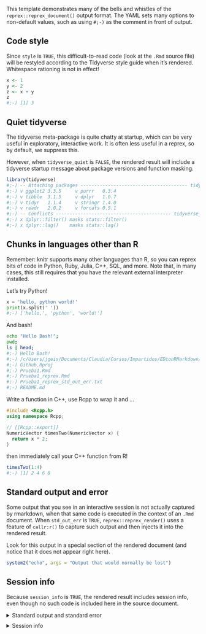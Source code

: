 This template demonstrates many of the bells and whistles of the `reprex::reprex_document()` output format. The YAML sets many options to non-default values, such as using `#;-)` as the comment in front of output.

## Code style

Since `style` is `TRUE`, this difficult-to-read code (look at the `.Rmd` source file) will be restyled according to the Tidyverse style guide when it’s rendered. Whitespace rationing is not in effect!

``` r
x <- 1
y <- 2
z <- x + y
z
#;-) [1] 3
```

## Quiet tidyverse

The tidyverse meta-package is quite chatty at startup, which can be very useful in exploratory, interactive work. It is often less useful in a reprex, so by default, we suppress this.

However, when `tidyverse_quiet` is `FALSE`, the rendered result will include a tidyverse startup message about package versions and function masking.

``` r
library(tidyverse)
#;-) -- Attaching packages --------------------------------------- tidyverse 1.3.1 --
#;-) v ggplot2 3.3.5     v purrr   0.3.4
#;-) v tibble  3.1.5     v dplyr   1.0.7
#;-) v tidyr   1.1.4     v stringr 1.4.0
#;-) v readr   2.0.2     v forcats 0.5.1
#;-) -- Conflicts ------------------------------------------ tidyverse_conflicts() --
#;-) x dplyr::filter() masks stats::filter()
#;-) x dplyr::lag()    masks stats::lag()
```

## Chunks in languages other than R

Remember: knitr supports many other languages than R, so you can reprex bits of code in Python, Ruby, Julia, C++, SQL, and more. Note that, in many cases, this still requires that you have the relevant external interpreter installed.

Let’s try Python!

``` python
x = 'hello, python world!'
print(x.split(' '))
#;-) ['hello,', 'python', 'world!']
```

And bash!

``` bash
echo "Hello Bash!";
pwd;
ls | head;
#;-) Hello Bash!
#;-) /c/Users/jgeis/Documents/Claudia/Cursos/Impartidos/EDconRMarkdown/Github
#;-) Github.Rproj
#;-) Prueba1.Rmd
#;-) Prueba1_reprex.Rmd
#;-) Prueba1_reprex_std_out_err.txt
#;-) README.md
```

Write a function in C++, use Rcpp to wrap it and …

``` cpp
#include <Rcpp.h>
using namespace Rcpp;

// [[Rcpp::export]]
NumericVector timesTwo(NumericVector x) {
  return x * 2;
}
```

then immediately call your C++ function from R!

``` r
timesTwo(1:4)
#;-) [1] 2 4 6 8
```

## Standard output and error

Some output that you see in an interactive session is not actually captured by rmarkdown, when that same code is executed in the context of an `.Rmd` document. When `std_out_err` is `TRUE`, `reprex::reprex_render()` uses a feature of `callr:r()` to capture such output and then injects it into the rendered result.

Look for this output in a special section of the rendered document (and notice that it does not appear right here).

``` r
system2("echo", args = "Output that would normally be lost")
```

## Session info

Because `session_info` is `TRUE`, the rendered result includes session info, even though no such code is included here in the source document.

<details style="margin-bottom:10px;">
<summary>
Standard output and standard error
</summary>

``` sh
running: bash  -c "echo \"Hello Bash!\";
pwd;
ls | head;"
Building shared library for Rcpp code chunk...
Output that would normally be lost
```

</details>
<details style="margin-bottom:10px;">
<summary>
Session info
</summary>

``` r
sessioninfo::session_info()
#;-) - Session info ---------------------------------------------------------------
#;-)  setting  value                       
#;-)  version  R version 4.0.5 (2021-03-31)
#;-)  os       Windows 10 x64              
#;-)  system   x86_64, mingw32             
#;-)  ui       RTerm                       
#;-)  language (EN)                        
#;-)  collate  Spanish_Mexico.1252         
#;-)  ctype    Spanish_Mexico.1252         
#;-)  tz       America/Mexico_City         
#;-)  date     2021-11-25                  
#;-) 
#;-) - Packages -------------------------------------------------------------------
#;-)  package     * version date       lib source        
#;-)  assertthat    0.2.1   2019-03-21 [1] CRAN (R 4.0.5)
#;-)  backports     1.2.1   2020-12-09 [1] CRAN (R 4.0.3)
#;-)  broom         0.7.9   2021-07-27 [1] CRAN (R 4.0.5)
#;-)  cellranger    1.1.0   2016-07-27 [1] CRAN (R 4.0.5)
#;-)  cli           3.0.1   2021-07-17 [1] CRAN (R 4.0.5)
#;-)  colorspace    2.0-2   2021-06-24 [1] CRAN (R 4.0.5)
#;-)  crayon        1.4.1   2021-02-08 [1] CRAN (R 4.0.5)
#;-)  DBI           1.1.1   2021-01-15 [1] CRAN (R 4.0.5)
#;-)  dbplyr        2.1.1   2021-04-06 [1] CRAN (R 4.0.5)
#;-)  digest        0.6.28  2021-09-23 [1] CRAN (R 4.0.5)
#;-)  dplyr       * 1.0.7   2021-06-18 [1] CRAN (R 4.0.5)
#;-)  ellipsis      0.3.2   2021-04-29 [1] CRAN (R 4.0.5)
#;-)  evaluate      0.14    2019-05-28 [1] CRAN (R 4.0.5)
#;-)  fansi         0.5.0   2021-05-25 [1] CRAN (R 4.0.5)
#;-)  fastmap       1.1.0   2021-01-25 [1] CRAN (R 4.0.5)
#;-)  forcats     * 0.5.1   2021-01-27 [1] CRAN (R 4.0.5)
#;-)  fs            1.5.0   2020-07-31 [1] CRAN (R 4.0.5)
#;-)  generics      0.1.0   2020-10-31 [1] CRAN (R 4.0.5)
#;-)  ggplot2     * 3.3.5   2021-06-25 [1] CRAN (R 4.0.5)
#;-)  glue          1.4.2   2020-08-27 [1] CRAN (R 4.0.5)
#;-)  gtable        0.3.0   2019-03-25 [1] CRAN (R 4.0.5)
#;-)  haven         2.4.3   2021-08-04 [1] CRAN (R 4.0.5)
#;-)  here          1.0.1   2020-12-13 [1] CRAN (R 4.0.5)
#;-)  hms           1.1.1   2021-09-26 [1] CRAN (R 4.0.5)
#;-)  htmltools     0.5.2   2021-08-25 [1] CRAN (R 4.0.5)
#;-)  httr          1.4.2   2020-07-20 [1] CRAN (R 4.0.5)
#;-)  jsonlite      1.7.2   2020-12-09 [1] CRAN (R 4.0.5)
#;-)  knitr         1.36    2021-09-29 [1] CRAN (R 4.0.5)
#;-)  lattice       0.20-45 2021-09-22 [1] CRAN (R 4.0.5)
#;-)  lifecycle     1.0.1   2021-09-24 [1] CRAN (R 4.0.5)
#;-)  lubridate     1.7.10  2021-02-26 [1] CRAN (R 4.0.5)
#;-)  magrittr      2.0.1   2020-11-17 [1] CRAN (R 4.0.5)
#;-)  Matrix        1.3-4   2021-06-01 [1] CRAN (R 4.0.5)
#;-)  modelr        0.1.8   2020-05-19 [1] CRAN (R 4.0.5)
#;-)  munsell       0.5.0   2018-06-12 [1] CRAN (R 4.0.5)
#;-)  pillar        1.6.3   2021-09-26 [1] CRAN (R 4.0.5)
#;-)  pkgconfig     2.0.3   2019-09-22 [1] CRAN (R 4.0.5)
#;-)  png           0.1-7   2013-12-03 [1] CRAN (R 4.0.3)
#;-)  purrr       * 0.3.4   2020-04-17 [1] CRAN (R 4.0.5)
#;-)  R.cache       0.15.0  2021-04-30 [1] CRAN (R 4.0.5)
#;-)  R.methodsS3   1.8.1   2020-08-26 [1] CRAN (R 4.0.3)
#;-)  R.oo          1.24.0  2020-08-26 [1] CRAN (R 4.0.3)
#;-)  R.utils       2.11.0  2021-09-26 [1] CRAN (R 4.0.5)
#;-)  R6            2.5.1   2021-08-19 [1] CRAN (R 4.0.5)
#;-)  rappdirs      0.3.3   2021-01-31 [1] CRAN (R 4.0.5)
#;-)  Rcpp          1.0.7   2021-07-07 [1] CRAN (R 4.0.5)
#;-)  readr       * 2.0.2   2021-09-27 [1] CRAN (R 4.0.5)
#;-)  readxl        1.3.1   2019-03-13 [1] CRAN (R 4.0.5)
#;-)  reprex        2.0.1   2021-08-05 [1] CRAN (R 4.0.5)
#;-)  reticulate    1.22    2021-09-17 [1] CRAN (R 4.0.5)
#;-)  rlang         0.4.11  2021-04-30 [1] CRAN (R 4.0.5)
#;-)  rmarkdown     2.11    2021-09-14 [1] CRAN (R 4.0.5)
#;-)  rprojroot     2.0.2   2020-11-15 [1] CRAN (R 4.0.5)
#;-)  rstudioapi    0.13    2020-11-12 [1] CRAN (R 4.0.5)
#;-)  rvest         1.0.1   2021-07-26 [1] CRAN (R 4.0.5)
#;-)  scales        1.1.1   2020-05-11 [1] CRAN (R 4.0.5)
#;-)  sessioninfo   1.1.1   2018-11-05 [1] CRAN (R 4.0.5)
#;-)  stringi       1.7.5   2021-10-04 [1] CRAN (R 4.0.5)
#;-)  stringr     * 1.4.0   2019-02-10 [1] CRAN (R 4.0.5)
#;-)  styler        1.6.2   2021-09-23 [1] CRAN (R 4.0.5)
#;-)  tibble      * 3.1.5   2021-09-30 [1] CRAN (R 4.0.5)
#;-)  tidyr       * 1.1.4   2021-09-27 [1] CRAN (R 4.0.5)
#;-)  tidyselect    1.1.1   2021-04-30 [1] CRAN (R 4.0.5)
#;-)  tidyverse   * 1.3.1   2021-04-15 [1] CRAN (R 4.0.5)
#;-)  tzdb          0.1.2   2021-07-20 [1] CRAN (R 4.0.5)
#;-)  utf8          1.2.2   2021-07-24 [1] CRAN (R 4.0.5)
#;-)  vctrs         0.3.8   2021-04-29 [1] CRAN (R 4.0.5)
#;-)  withr         2.4.2   2021-04-18 [1] CRAN (R 4.0.5)
#;-)  xfun          0.26    2021-09-14 [1] CRAN (R 4.0.5)
#;-)  xml2          1.3.2   2020-04-23 [1] CRAN (R 4.0.5)
#;-)  yaml          2.2.1   2020-02-01 [1] CRAN (R 4.0.5)
#;-) 
#;-) [1] C:/Users/jgeis/Documents/R/win-library/4.0
#;-) [2] C:/Program Files/R/R-4.0.5/library
```

</details>

